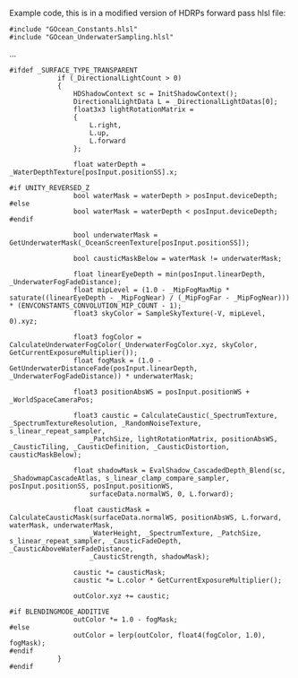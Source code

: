 Example code, this is in a modified version of HDRPs forward pass hlsl file:
	
	#include "GOcean_Constants.hlsl"
	#include "GOcean_UnderwaterSampling.hlsl"

...

	#ifdef _SURFACE_TYPE_TRANSPARENT
                if (_DirectionalLightCount > 0)
                {
                    HDShadowContext sc = InitShadowContext();
                    DirectionalLightData L = _DirectionalLightDatas[0];
                    float3x3 lightRotationMatrix =
                    {
                        L.right,
                        L.up,
                        L.forward
                    };
            
                    float waterDepth = _WaterDepthTexture[posInput.positionSS].x;
        
	#if UNITY_REVERSED_Z
                    bool waterMask = waterDepth > posInput.deviceDepth;
	#else
                    bool waterMask = waterDepth < posInput.deviceDepth;
	#endif
        
                    bool underwaterMask = GetUnderwaterMask(_OceanScreenTexture[posInput.positionSS]);
        
                    bool causticMaskBelow = waterMask != underwaterMask;
        
                    float linearEyeDepth = min(posInput.linearDepth, _UnderwaterFogFadeDistance);
                    float mipLevel = (1.0 - _MipFogMaxMip * saturate((linearEyeDepth - _MipFogNear) / (_MipFogFar - _MipFogNear))) * (ENVCONSTANTS_CONVOLUTION_MIP_COUNT - 1);
                    float3 skyColor = SampleSkyTexture(-V, mipLevel, 0).xyz;

                    float3 fogColor = CalculateUnderwaterFogColor(_UnderwaterFogColor.xyz, skyColor, GetCurrentExposureMultiplier());
                    float fogMask = (1.0 - GetUnderwaterDistanceFade(posInput.linearDepth, _UnderwaterFogFadeDistance)) * underwaterMask;
        
                    float3 positionAbsWS = posInput.positionWS + _WorldSpaceCameraPos;
            
                    float3 caustic = CalculateCaustic(_SpectrumTexture, _SpectrumTextureResolution, _RandomNoiseTexture, s_linear_repeat_sampler,
                        _PatchSize, lightRotationMatrix, positionAbsWS, _CausticTiling, _CausticDefinition, _CausticDistortion, causticMaskBelow);
            
                    float shadowMask = EvalShadow_CascadedDepth_Blend(sc, _ShadowmapCascadeAtlas, s_linear_clamp_compare_sampler, posInput.positionSS, posInput.positionWS,
                        surfaceData.normalWS, 0, L.forward);
        
                    float causticMask = CalculateCausticMask(surfaceData.normalWS, positionAbsWS, L.forward, waterMask, underwaterMask,
                        _WaterHeight, _SpectrumTexture, _PatchSize, s_linear_repeat_sampler, _CausticFadeDepth, _CausticAboveWaterFadeDistance,
                        _CausticStrength, shadowMask);
            
                    caustic *= causticMask;
                    caustic *= L.color * GetCurrentExposureMultiplier();
            
                    outColor.xyz += caustic;
            
	#if BLENDINGMODE_ADDITIVE
                    outColor *= 1.0 - fogMask;
	#else
                    outColor = lerp(outColor, float4(fogColor, 1.0), fogMask);
	#endif
                }
	#endif